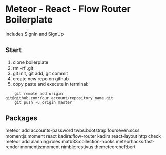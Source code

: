 # Meteor - React - Flow Router Boilerplate 
Includes SignIn and SignUp

## Start

1. clone boilerplate 
2. rm -rf .git
3. git init, git add, git commit
4. create new repo on github 
5. copy paste and execute in terminal:
```
    git remote add origin git@github.com:Your_account/repository_name.git
    git push -u origin master
```

## Packages
meteor add accounts-password twbs:bootstrap fourseven:scss momentjs:moment react kadira:flow-router kadira:react-layout http check 
meteor add alanning:roles matb33:collection-hooks meteorhacks:fast-render momentjs:moment nimble:restivus themeteorchef:bert